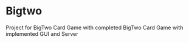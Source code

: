 # Bigtwo
Project for BigTwo Card Game with completed BigTwo Card Game with implemented GUI and Server
